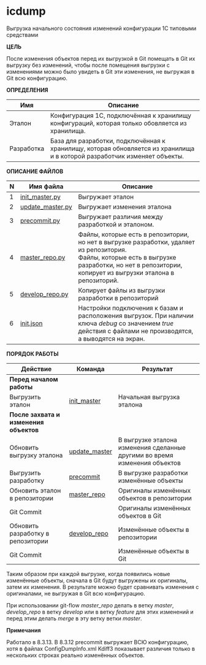 # icdump

Выгрузка начального состояния изменений конфигурации 1С типовыми средствами 

**ЦЕЛЬ**

После изменения объектов перед их выгрузкой в Git помещать в Git их выгрузку без изменений, чтобы после помещения выгрузки с изменениями можно было увидеть в Git эти изменения, не выгружая в Git всю конфигурацию.
        
**ОПРЕДЕЛЕНИЯ**

|Имя|Описание|
|---|---|
|Эталон|Конфигурация 1С, подключённая к хранилищу конфигураций, которая только обовляется из хранилища.|
|Разработка|База для разработки, подключённая к хранилищу, которая обновляется из хранилища и в которой разработчик изменяет объекты.|

**ОПИСАНИЕ ФАЙЛОВ**

|N|Имя файла|Описание|
|---|---|---|
|1|[init_master.py](https://github.com/agaltsoff/icdump/blob/master/init_master.py)|Выгружает эталон |
|2|[update_master.py](https://github.com/agaltsoff/icdump/blob/master/update_master.py)|Выгружает изменения эталона|
|3|[precommit.py](https://github.com/agaltsoff/icdump/blob/master/precommit.py)|Выгружает различия между разработкой и эталоном. <br />|
|4|[master_repo.py](https://github.com/agaltsoff/icdump/blob/push_cleanup/master_repo.py)|Файлы, которые есть в репозитории, но нет в выгрузке разработки, удаляет из репозитория.<br />Файлы, которые есть в выгрузке разработки, но нет в репозитории, копирует из выгрузки эталона в репозиторий.|
|5|[develop_repo.py](https://github.com/agaltsoff/icdump/blob/master/develop_repo.py)|Копирует файлы из выгрузки разработки в репозиторий|
|6|[init.json](https://github.com/agaltsoff/icdump/blob/master/init.json)|Настройки подключения к базам и расположения выгрузок. При наличии ключа *debug* со значением *true* действия с файлами не производятся, а выводятся на экран.|

**ПОРЯДОК РАБОТЫ**

|Действие|Команда|Результат|
|---|---|---|
|**Перед началом работы**|||
| Выгрузить эталон|[init_master](https://github.com/agaltsoff/icdump/blob/master/init_master.py)|Начальная выгрузка эталона|
|**После захвата и изменения объектов**|||
|Обновить выгрузку эталона|[update_master](https://github.com/agaltsoff/icdump/blob/master/update_master.py)|В выгрузке эталона изменения сделанные другими во время изменения объектов|
|Выгрузить разработку|[precommit](https://github.com/agaltsoff/icdump/blob/master/precommit.py)|В выгрузке разработки изменённые объекты|
|Обновить эталон в репозитории|[master_repo](https://github.com/agaltsoff/icdump/blob/master/master_repo.py)|Оригиналы изменённых объектов в репозитории|
|Git Commit||Оригиналы изменённых объектов в Git|
|Обновить разработку в репозитории|[develop_repo](https://github.com/agaltsoff/icdump/blob/master/develop_repo.py)|Изменённые объекты в репозитории|
|Git Commit||Изменённые объекты в Git|

Таким образом при каждой выгрузке, когда появились новые изменённые объекты, сначала в Git будут выгружены их оригиналы, затем их изменения. В результате можно будет сравнивать изменения с оригиналами, не выгружая в Git всю конфигурацию.

При использовании git-flow *master_repo* делать в ветку *master*, *develop_repo* в ветку *develop* или в ветку *feature* для этих изменений и перед этим делать *merge* в эту ветку ветки *master*.

**Примечания**

Работало в 8.3.13. В 8.3.12 precommit выгружает ВСЮ конфигурацию, хотя в файлах ConfigDumpInfo.xml Kdiff3 показывает различия только в нескольких строках реально изменённых объектов.
